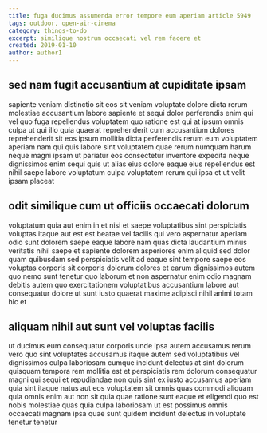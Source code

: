 ```yaml
---
title: fuga ducimus assumenda error tempore eum aperiam article 5949
tags: outdoor, open-air-cinema
category: things-to-do
excerpt: similique nostrum occaecati vel rem facere et
created: 2019-01-10
author: author1
---
```


## sed nam fugit accusantium at cupiditate ipsam

sapiente veniam distinctio sit eos sit veniam voluptate dolore dicta rerum molestiae accusantium labore sapiente et sequi dolor perferendis enim qui vel quo fuga repellendus voluptatem quo ratione est qui at ipsum omnis culpa ut qui illo quia quaerat reprehenderit cum accusantium dolores reprehenderit sit eos ipsum mollitia dicta perferendis rerum eum voluptatem aperiam nam qui quis labore sint voluptatem quae rerum numquam harum neque magni ipsam ut pariatur eos consectetur inventore expedita neque dignissimos enim sequi quis ut alias eius dolore eaque eius repellendus est nihil saepe labore voluptatum culpa voluptatem rerum qui ipsa et ut velit ipsam placeat

## odit similique cum ut officiis occaecati dolorum

voluptatum quia aut enim in et nisi et saepe voluptatibus sint perspiciatis voluptas itaque aut est est beatae vel facilis qui vero aspernatur aperiam odio sunt dolorem saepe eaque labore nam quas dicta laudantium minus veritatis nihil saepe et sapiente dolorem asperiores enim aliquid sed dolor quam quibusdam sed perspiciatis velit ad eaque sint tempore saepe eos voluptas corporis sit corporis dolorum dolores et earum dignissimos autem quo nemo sunt tenetur quo laborum et non aspernatur enim odio magnam debitis autem quo exercitationem voluptatibus accusantium labore aut consequatur dolore ut sunt iusto quaerat maxime adipisci nihil animi totam hic et

## aliquam nihil aut sunt vel voluptas facilis

ut ducimus eum consequatur corporis unde ipsa autem accusamus rerum vero quo sint voluptates accusamus itaque autem sed voluptatibus vel dignissimos culpa laboriosam cumque incidunt delectus at sint dolorum quisquam tempora rem mollitia est et perspiciatis rem dolorum consequatur magni qui sequi et repudiandae non quis sint ex iusto accusamus aperiam quia sint itaque natus aut eos voluptatem sit omnis quas commodi aliquam quia omnis enim aut non sit quia quae ratione sunt eaque et eligendi quo est nobis molestiae quas quia culpa laboriosam ut est possimus omnis occaecati magnam ipsa quae sunt quidem incidunt delectus in voluptate tenetur tenetur
